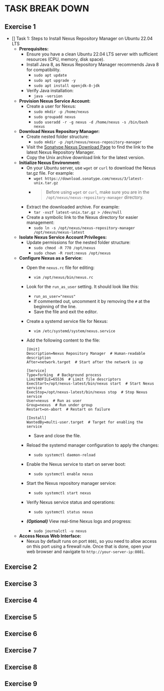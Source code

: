 # TASK BREAK DOWN

## Exercise 1

- [] Task 1: Steps to Install Nexus Repository Manager on Ubuntu 22.04 LTS
  - **Prerequisites:**
    - Ensure you have a clean Ubuntu 22.04 LTS server with sufficient resources (CPU, memory, disk space).
    - Install Java 8, as Nexus Repository Manager recommends Java 8 for compatibility.
      - `sudo apt update`
      - `sudo apt upgrade -y`
      - `sudo apt install openjdk-8-jdk`
    - Verify Java installation:
      - `java -version`
  - **Provision Nexus Service Account:**
    - Create a user for Nexus:
      - `sudo mkdir -p /home/nexus`
      - `sudo groupadd nexus`
      - `sudo useradd -r -g nexus -d /home/nexus -s /bin/bash nexus`
  - **Download Nexus Repository Manager:**
    - Create nested folder structure:
      - `sudo mkdir -p /opt/nexus/nexus-repository-manager`
    - Visit the [Sonatype Nexus Download Page](https://help.sonatype.com/repomanager3/product-information/download) to find the link to the latest Nexus Repository Manager.
    - Copy the Unix archive download link for the latest version.
  - **Initialize Nexus Environment:**
    - On your Ubuntu server, use `wget` or `curl` to download the Nexus tar.gz file. For example:
      - `wget https://download.sonatype.com/nexus/3/latest-unix.tar.gz`
      - > Before using `wget` or `curl`, make sure you are in the `/opt/nexus/nexus-repository-manager` directory.
    - Extract the downloaded archive. For example:
      - `tar -xvzf latest-unix.tar.gz > /dev/null`
    - Create a symbolic link to the Nexus directory for easier management:
      - `sudo ln -s /opt/nexus/nexus-repository-manager /opt/nexus/nexus-latest`
  - **Isolate Nexus Service Account Privileges:**
    - Update permissions for the nested folder structure:
      - `sudo chmod -R 770 /opt/nexus`
      - `sudo chown -R root:nexus /opt/nexus`
  - **Configure Nexus as a Service:**
    - Open the `nexus.rc` file for editing:
      - `vim /opt/nexus/bin/nexus.rc`
    - Look for the `run_as_user` setting. It should look like this:
      - `run_as_user="nexus"`
      - If commented out, uncomment it by removing the `#` at the beginning of the line.
      - Save the file and exit the editor.
    - Create a systemd service file for Nexus:
      - `vim /etc/systemd/system/nexus.service`
    - Add the following content to the file:

      ```(systemd config)
      [Unit]
      Description=Nexus Repository Manager  # Human-readable description
      After=network.target  # Start after the network is up

      [Service]
      Type=forking  # Background process
      LimitNOFILE=65536  # Limit file descriptors
      ExecStart=/opt/nexus-latest/bin/nexus start  # Start Nexus service
      ExecStop=/opt/nexus-latest/bin/nexus stop  # Stop Nexus service
      User=nexus  # Run as user
      Group=nexus  # Run under group
      Restart=on-abort  # Restart on failure

      [Install]
      WantedBy=multi-user.target  # Target for enabling the service
      ```

      - Save and close the file.
    - Reload the systemd manager configuration to apply the changes:
      - `sudo systemctl daemon-reload`
    - Enable the Nexus service to start on server boot:
      - `sudo systemctl enable nexus`
    - Start the Nexus repository manager service:
      - `sudo systemctl start nexus`
    - Verify Nexus service status and operations:
      - `sudo systemctl status nexus`
    - ***(Optional)*** View real-time Nexus logs and progress:
      - `sudo journalctl -u nexus`
  - **Access Nexus Web Interface:**
    - Nexus by default runs on port `8081`, so you need to allow access on this port using a firewall rule. Once that is done, open your web browser and navigate to `http://your-server-ip:8081`.

## Exercise 2

## Exercise 3

## Exercise 4

## Exercise 5

## Exercise 6

## Exercise 7

## Exercise 8

## Exercise 9
